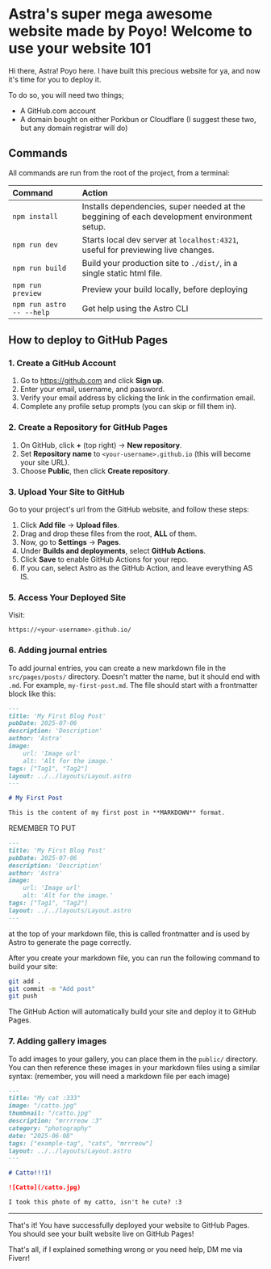 # Astra's super mega awesome website made by Poyo! Welcome to use your website 101

Hi there, Astra! Poyo here. I have built this precious website for ya, and now it's time for you to deploy it.

To do so, you will need two things;
- A GitHub.com account
- A domain bought on either Porkbun or Cloudflare (I suggest these two, but any domain registrar will do)

## Commands

All commands are run from the root of the project, from a terminal:

| Command                   | Action                                           |
| :------------------------ | :----------------------------------------------- |
| `npm install`             | Installs dependencies, super needed at the beggining of each development environment setup.                          |
| `npm run dev`             | Starts local dev server at `localhost:4321`, useful for previewing live changes.      |
| `npm run build`           | Build your production site to `./dist/`, in a single static html file.          |
| `npm run preview`         | Preview your build locally, before deploying     |
| `npm run astro -- --help` | Get help using the Astro CLI                     |

## How to deploy to GitHub Pages

### 1. Create a GitHub Account
1. Go to https://github.com and click **Sign up**.
2. Enter your email, username, and password.
3. Verify your email address by clicking the link in the confirmation email.
4. Complete any profile setup prompts (you can skip or fill them in).

### 2. Create a Repository for GitHub Pages
1. On GitHub, click **+** (top right) → **New repository**.
2. Set **Repository name** to `<your-username>.github.io` (this will become your site URL).
3. Choose **Public**, then click **Create repository**.

### 3. Upload Your Site to GitHub
Go to your project's url from the GitHub website, and follow these steps:
1. Click **Add file** → **Upload files**.
2. Drag and drop these files from the root, **ALL** of them.
3. Now, go to **Settings** → **Pages**.
4. Under **Builds and deployments**, select **GitHub Actions**.
5. Click **Save** to enable GitHub Actions for your repo.
6. If you can, select Astro as the GitHub Action, and leave everything AS IS.

### 5. Access Your Deployed Site
Visit:
```
https://<your-username>.github.io/
```

### 6. Adding journal entries
To add journal entries, you can create a new markdown file in the `src/pages/posts/` directory. Doesn't matter the name, but it should end with `.md`. For example, `my-first-post.md`. The file should start with a frontmatter block like this:

```markdown
---
title: 'My First Blog Post'
pubDate: 2025-07-06
description: 'Description'
author: 'Astra'
image:
    url: 'Image url'
    alt: 'Alt for the image.'
tags: ["Tag1", "Tag2"]
layout: ../../layouts/Layout.astro
---

# My First Post

This is the content of my first post in **MARKDOWN** format.
```

REMEMBER TO PUT 
```markdown
---
title: 'My First Blog Post'
pubDate: 2025-07-06
description: 'Description'
author: 'Astra'
image:
    url: 'Image url'
    alt: 'Alt for the image.'
tags: ["Tag1", "Tag2"]
layout: ../../layouts/Layout.astro
---
```
at the top of your markdown file, this is called frontmatter and is used by Astro to generate the page correctly.

After you create your markdown file, you can run the following command to build your site:

```bash
git add .
git commit -m "Add post"
git push
``` 

The GitHub Action will automatically build your site and deploy it to GitHub Pages.

### 7. Adding gallery images
To add images to your gallery, you can place them in the `public/` directory. You can then reference these images in your markdown files using a similar syntax: (remember, you will need a markdown file per each image)

```markdown
---
title: "My cat :333"
image: "/catto.jpg"
thumbnail: "/catto.jpg"
description: "mrrrreow :3"
category: "photography"
date: "2025-06-08"
tags: ["example-tag", "cats", "mrrreow"]
layout: ../../layouts/Layout.astro
---

# Catto!!!1!

![Catto](/catto.jpg)

I took this photo of my catto, isn't he cute? :3
```

---
That's it! You have successfully deployed your website to GitHub Pages. You should see your built website live on GitHub Pages!

That's all, if I explained something wrong or you need help, DM me via Fiverr!